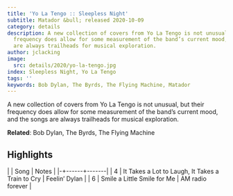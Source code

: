 ```yaml
---
title: 'Yo La Tengo :: Sleepless Night'
subtitle: Matador &bull; released 2020-10-09
category: details
description: A new collection of covers from Yo La Tengo is not unusual, but their
  frequency does allow for some measurement of the band’s current mood, and the songs
  are always trailheads for musical exploration.
author: jclacking
image:
  src: details/2020/yo-la-tengo.jpg
index: Sleepless Night, Yo La Tengo
tags: ''
keywords: Bob Dylan, The Byrds, The Flying Machine, Matador
---
```

A new collection of covers from Yo La Tengo is not unusual, but their frequency does allow for some measurement of the band’s current mood, and the songs are always trailheads for musical exploration.<!--more-->

**Related**: Bob Dylan, The Byrds, The Flying Machine

## Highlights

| | Song | Notes |
|-+------+-------|
| 4 | It Takes a Lot to Laugh, It Takes a Train to Cry | Feelin’ Dylan |
| 6 | Smile a Little Smile for Me | AM radio forever |

